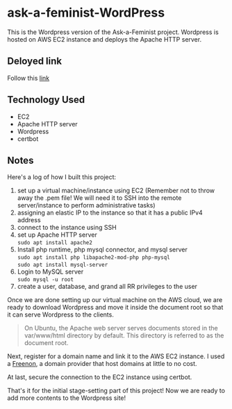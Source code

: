 # ask-a-feminist-WordPress
This is the Wordpress version of the Ask-a-Feminist project. Wordpress is hosted on AWS EC2 instance and deploys the Apache HTTP server.

## Deloyed link

Follow this [link](https://askafeminist.tk/wordpress/)

## Technology Used

- EC2
- Apache HTTP server
- Wordpress
- certbot

## Notes

Here's a log of how I built this project: 

1. set up a virtual machine/instance using EC2 (Remember not to throw away the .pem file! We will need it to SSH into the remote server/instance to perform administrative tasks) 
2. assigning an elastic IP to the instance so that it has a public IPv4 address 
3. connect to the instance using SSH 
4. set up Apache HTTP server  
`sudo apt install apache2`
5. Install php runtime, php mysql connector, and mysql server   
`sudo apt install php libapache2-mod-php php-mysql`  
`sudo apt install mysql-server`  
6. Login to MySQL server  
 `sudo mysql -u root`
7. create a user, database, and grand all RR privileges to the user 

Once we are done setting up our virtual machine on the AWS cloud, we are ready to download Wordpress and move it inside the document root so that it can serve Wordpress to the clients. 
> On Ubuntu, the Apache web server serves documents stored in the var/www/html directory by default. This directory is referred to as the document root.

Next, register for a domain name and link it to the AWS EC2 instance. I used a [Freenon](https://my.freenom.com/clientarea.php), a domain provider that host domains at little to no cost. 

At last, secure the connection to the EC2 instance using certbot. 

That's it for the initial stage-setting part of this project! Now we are ready to add more contents to the Wordpress site! 


